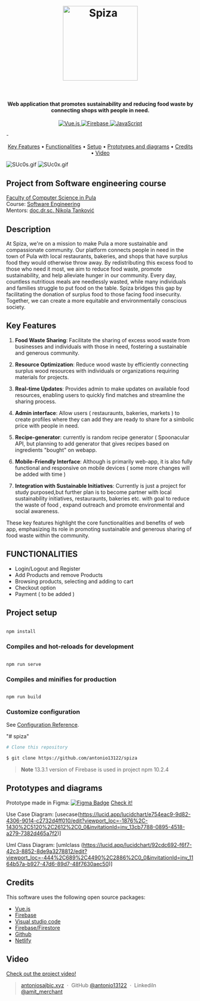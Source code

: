 
<h1 align="center">
  <br>
  <a href="spiza.hr"><img src="https://i.ibb.co/52mL0t3/logo.png" alt="Spiza" width="200"></a>
  <br>
 
  <br>
</h1>

<h4 align="center">Web application that promotes sustainability and reducing food waste by connecting shops with people in need.</h4>

<p align="center">
  <a href="https://vuejs.org/">
    <img src="https://img.shields.io/badge/Vue.js-4FC08D.svg?style=flat&logo=vue.js&logoColor=white" alt="Vue.js">
  </a>
  <a href="https://firebase.google.com/">
    <img src="https://img.shields.io/badge/Firebase-FFCA28.svg?style=flat&logo=firebase&logoColor=black" alt="Firebase">
  </a>
  <a href="https://developer.mozilla.org/en-US/docs/Web/JavaScript">
    <img src="https://img.shields.io/badge/JavaScript-F7DF1E.svg?style=flat&logo=javascript&logoColor=black" alt="JavaScript">
  </a>
  
 
</p>
-

<p align="center">
  <a href="#key-features">Key Features</a> •
  <a href="#functionalities">Functionalities</a> •
  <a href="#project-setup">Setup</a> •
   <a href="#Prototypes and diagrams">Prototypes and diagrams</a> •
  <a href="#credits">Credits</a> •
    <a href="#Video">Video</a> 
  
  
</p>

![SUc0s.gif](https://s9.gifyu.com/images/SUc0s.gif)
![SUc0x.gif](https://s9.gifyu.com/images/SUc0x.gif)
## Project from Software engineering course
[Faculty of Computer Science in Pula](#link)  
Course: [Software Engineering](#link)  
Mentors: [doc.dr.sc. Nikola Tanković](#link)

## Description
At Spiza, we're on a mission to make Pula a more sustainable and compassionate community. Our platform connects people in need in the town of Pula with local restaurants, bakeries, and shops that have surplus food they would otherwise throw away. By redistributing this excess food to those who need it most, we aim to reduce food waste, promote sustainability, and help alleviate hunger in our community. Every day, countless nutritious meals are needlessly wasted, while many individuals and families struggle to put food on the table. Spiza bridges this gap by facilitating the donation of surplus food to those facing food insecurity. Together, we can create a more equitable and environmentally conscious society.
## Key Features

1. **Food Waste Sharing**: Facilitate the sharing of excess wood waste from businesses and individuals with those in need, fostering a sustainable and generous community.
   
2. **Resource Optimization**: Reduce wood waste by efficiently connecting surplus wood resources with individuals or organizations requiring materials for projects.
   
4. **Real-time Updates**: Provides admin to make  updates on available food resources, enabling users to quickly find matches and streamline the sharing process.
   
5. **Admin interface**: Allow users ( restauraunts, bakeries, markets ) to create profiles where they can add they are ready to share for a simbolic price with people in need.
   
6. **Recipe-generator**:  currently is random recipe generator (  Spoonacular API, but planning to add generator that gives recipes based on ingredients "bought" on webapp.
  
 7. **Mobile-Friendly Interface**: Although is primarily web-app, it is also fully functional and responsive on mobile devices ( some more changes will be added with time )
  8. **Integration with Sustainable Initiatives**: Currently is just a project for  study purposed,but further plan is to become partner with local sustainability initiatives, restauraunts, bakeries etc. with goal to reduce the waste of food , expand outreach and promote environmental and social awareness.

These key features highlight the core functionalities and benefits of  web app, emphasizing its role in promoting sustainable and generous sharing of food waste within the community.


## FUNCTIONALITIES
-  Login/Logout and Register
-   Add Products and remove Products
- Browsing products, selecting and adding to cart
- Checkout option
- Payment ( to be added )





  

## Project setup

```

npm install

```

  

### Compiles and hot-reloads for development

```

npm run serve

```

  

### Compiles and minifies for production

```

npm run build

```

  

### Customize configuration

See [Configuration Reference](https://cli.vuejs.org/config/).

"# spiza"

```bash
# Clone this repository

$ git clone https://github.com/antonio13122/spiza
```
> **Note**
> 13.3.1 version of Firebase is used in project
> npm 10.2.4

## Prototypes and diagrams
Prototype made in Figma:
[![Figma Badge](https://img.shields.io/badge/Figma-Prototype-1c73b7?logo=figma&style=flat-square)](#) [Check it!](https://www.figma.com/file/8By6YhRcAxwvGsVTrBUSrC/Untitled?type=design&node-id=4-1012&mode=design)

Use Case Diagram: [usecase(https://lucid.app/lucidchart/e754eac9-9d82-4306-9014-c2732d4ff010/edit?viewport_loc=-1876%2C-1430%2C5120%2C2612%2C0_0&invitationId=inv_13cb7788-0895-4518-a279-7382d465a7f2)]


Uml Class Diagram: [umlclass (https://lucid.app/lucidchart/92cdc692-f6f7-42c3-8852-8de9a3278812/edit?viewport_loc=-444%2C689%2C4490%2C2886%2C0_0&invitationId=inv_1164b57a-b927-47d6-89d7-48f7630aec50)]




## Credits

This software uses the following open source packages:

- [Vue.js](https://vuejs.org/)
- [Firebase](https://nodejs.org/)
- [Visual studio code](https://code.visualstudio.com/)
- [Firebase/Firestore](https://firebase.google.com/)
- [Github](https://github.com/)
- [Netlify](https://www.netlify.com/)


## Video
[Check out the project video!](https://youtu.be/7wLUMVTsi_Q)



> [antoniosajbic.xyz](https://www.antoniosajbic.xyz) &nbsp;&middot;&nbsp;
> GitHub [@antonio13122](https://github.com/antonio13122) &nbsp;&middot;&nbsp;
> Linkediln [@amit_merchant](https://www.linkedin.com/in/antonio-sajbic-221357117/)

